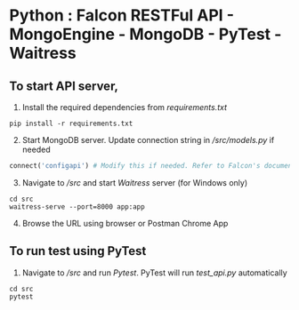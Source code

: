 # Python : Falcon RESTFul API - MongoEngine - MongoDB - PyTest - Waitress

## To start API server,

1. Install the required dependencies from *requirements.txt*
```
pip install -r requirements.txt
```

2. Start MongoDB server. Update connection string in */src/models.py* if needed
```Python
connect('configapi') # Modify this if needed. Refer to Falcon's documentation
```

3. Navigate to */src* and start *Waitress* server (for Windows only)
```
cd src
waitress-serve --port=8000 app:app
```

4. Browse the URL using browser or Postman Chrome App

## To run test using PyTest
1. Navigate to */src* and run *Pytest*. PyTest will run *test_api.py* automatically
```
cd src
pytest
```

